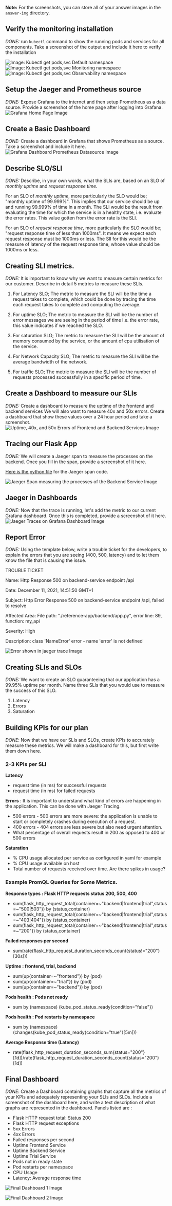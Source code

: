 **Note:** For the screenshots, you can store all of your answer images in the `answer-img` directory.

## Verify the monitoring installation

*DONE:* run `kubectl` command to show the running pods and services for all components. Take a screenshot of the output and include it here to verify the installation

![Image: Kubectl get pods,svc Default namespace](https://github.com/Itumeleng-Tshabalala/metrics-dashboard/blob/main/answer-img/kubectl-get-pods-svc-n-default.png "Pods and Services for Default namespace")
![Image: Kubectl get pods,svc Monitoring namespace](https://github.com/Itumeleng-Tshabalala/metrics-dashboard/blob/main/answer-img/kubectl-get-pods-svc-n-moniroring.png "Pods and Services for Monitoring namespace")
![Image: Kubectl get pods,svc Observability namespace](https://github.com/Itumeleng-Tshabalala/metrics-dashboard/blob/main/answer-img/kubectl-get-pods-svc-n-observability.png "Pods and Services for Observability namespace")

## Setup the Jaeger and Prometheus source
*DONE:* Expose Grafana to the internet and then setup Prometheus as a data source. Provide a screenshot of the home page after logging into Grafana.
![Grafana Home Page Image](https://github.com/Itumeleng-Tshabalala/metrics-dashboard/blob/main/answer-img/grafana-home-page.png "Grafana Home Page")

## Create a Basic Dashboard
*DONE:* Create a dashboard in Grafana that shows Prometheus as a source. Take a screenshot and include it here.
![Grafana Dashboard Prometheus Datasource Image](https://github.com/Itumeleng-Tshabalala/metrics-dashboard/blob/main/answer-img/sample-grafana-dashboard-with-prometheus-datasource.png "Grafana Dashboard with Prometheus Datasource")

## Describe SLO/SLI
*DONE:* Describe, in your own words, what the SLIs are, based on an SLO of *monthly uptime* and *request response time*.

For an SLO of  *monthly uptime*, more particularly the SLO would be;  "monthly uptime of 99.999%".
This implies that our service should be up and running 99.999% of time in a month.
The SLI would be the result from evaluating the time for which the service is in a healthy state, i.e. evaluate the error rates. 
This value gotten from the error rate is the SLI.

For an SLO of *request response time*, more particularly the SLO would be;  "request response time of less than 1000ms".
It means we expect each request response must be 1000ms or less. The SlI for this would be the measure of latency
of the request response time, whose value should be 1000ms or less.

## Creating SLI metrics.
*DONE:* It is important to know why we want to measure certain metrics for our customer. Describe in detail 5 metrics to measure these SLIs.

1. For Latency SLO; The metric to measure the SLI will be the time a request takes to complete, which could be done by 
tracing the time each request takes to complete and computing the average.

2. For uptime SLO; The metric to measure the SLI will be the number of error messages we are seeing in the period of time
i.e. the error rate, this value indicates if we reached the SLO.

3. For saturation SLO; The metric to measure the SLI will be the amount of memory consumed by the service, or
the amount of cpu utilisation of the service.

4. For Network Capacity SLO; The metric to measure the SLI will be the average bandwidth of the network.

5. For traffic SLO; The metric to measure the SLI will be the number of requests processed successfully in a specific period of time.

## Create a Dashboard to measure our SLIs
*DONE:* Create a dashboard to measure the uptime of the frontend and backend services We will also want to measure 40x and 50x errors. Create a dashboard that show these values over a 24 hour period and take a screenshot.
![Uptime, 40x, and 50x Errors of Frontend and Backend Services Image](https://github.com/Itumeleng-Tshabalala/metrics-dashboard/blob/main/answer-img/uptime-40x-50x-errors.png "Uptime, 40x, and 50x Errors of Frontend and Backend Services")

## Tracing our Flask App
*DONE:*  We will create a Jaeger span to measure the processes on the backend. Once you fill in the span, provide a screenshot of it here.

[Here is the python file](reference-app/backend/app.py) for the Jaeger span code.

![Jaeger Span measuring the processes of the Backend Service Image](https://github.com/Itumeleng-Tshabalala/metrics-dashboard/blob/main/answer-img/Jaeger-Span-of-the-Backend-Service.png "Jaeger Span measuring the processes of the Backend Service")

## Jaeger in Dashboards
*DONE:* Now that the trace is running, let's add the metric to our current Grafana dashboard. Once this is completed, provide a screenshot of it here.
![Jaeger Traces on Grafana Dashboard Image](https://github.com/Itumeleng-Tshabalala/metrics-dashboard/blob/main/answer-img/jaeger-traces-on-grafana-dashboard.png "Jaeger Traces on Grafana Dashboard")

## Report Error
*DONE:* Using the template below, write a trouble ticket for the developers, to explain the errors that you are seeing (400, 500, latency) and to let them know the file that is causing the issue.

TROUBLE TICKET

Name: Http Response 500 on backend-service endpoint /api

Date: December 11, 2021, 14:51:50 GMT+1

Subject: Http Error Response 500 on backend-service endpoint /api, failed to resolve

Affected Area:  File path: "./reference-app/backend/app.py", 
                error line:  89, 
                function: my_api

Severity: High

Description: class 'NameError' error  - name 'error' is not defined

![Error shown in jaeger trace Image](https://github.com/Itumeleng-Tshabalala/metrics-dashboard/blob/main/answer-img/Error-shown-in-jaeger-trace.png "Error shown in jaeger trace")


## Creating SLIs and SLOs
*DONE:* We want to create an SLO guaranteeing that our application has a 99.95% uptime per month. Name three SLIs that you would use to measure the success of this SLO.

1. Latency
2. Errors
3. Saturation

## Building KPIs for our plan
*DONE*: Now that we have our SLIs and SLOs, create KPIs to accurately measure these metrics. We will make a dashboard for this, but first write them down here.

### 2-3 KPIs per SLI

**Latency**
- request time (in ms) for successful requests
- request time (in ms) for failed requests

**Errors** : It is important to understand what kind of errors are happening in the application. This can be done with Jaeger Tracing.
- 500 errors - 500 errors are more severe: the application is unable to start or completely crashes during execution of a request.
- 400 errors - 404 errors are less severe but also need urgent attention.
- What percentage of overall requests result in 200 as opposed to 400 or 500 errors

**Saturation**
- % CPU usage allocated per service as configured in yaml for example
- % CPU usage available on host
- Total number of requests received over time. Are there spikes in usage?

### Example PromQL Queries for Some Metrics.

**Response types : Flask HTTP requests status 200, 500, 400**
- sum(flask_http_request_total{container=~"backend|frontend|trial",status=~"500|503"}) by (status,container)
- sum(flask_http_request_total{container=~"backend|frontend|trial",status=~"403|404"}) by (status,container)
- sum(flask_http_request_total{container=~"backend|frontend|trial",status=~"200"}) by (status,container)

**Failed responses per second**
- sum(rate(flask_http_request_duration_seconds_count{status!="200"}[30s]))

**Uptime : frontend, trial, backend**
- sum(up{container=~"frontend"}) by (pod)
- sum(up{container=~"trial"}) by (pod)
- sum(up{container=~"backend"}) by (pod)

**Pods health : Pods not ready**
- sum by (namespace) (kube_pod_status_ready{condition="false"})

**Pods health : Pod restarts by namespace**
- sum by (namespace)(changes(kube_pod_status_ready{condition="true"}[5m]))

**Average Response time (Latency)**
- rate(flask_http_request_duration_seconds_sum{status="200"}[1d])/rate(flask_http_request_duration_seconds_count{status="200"}[1d])


## Final Dashboard
*DONE*: Create a Dashboard containing graphs that capture all the metrics of your KPIs and adequately representing your SLIs and SLOs. Include a screenshot of the dashboard here, and write a text description of what graphs are represented in the dashboard.
Panels listed are :
- Flask HTTP request total: Status 200
- Flask HTTP request exceptions
- 5xx Errors
- 4xx Errors
- Failed responses per second
- Uptime Frontend Service
- Uptime Backend Service
- Uptime Trial Service
- Pods not in ready state
- Pod restarts per namespace
- CPU Usage
- Latency: Average response time

![Final Dashboard 1 Image](https://github.com/Itumeleng-Tshabalala/metrics-dashboard/blob/main/answer-img/Final-Dashboard-1.png "Final Dashboard 1")

![Final Dashboard 2 Image](https://github.com/Itumeleng-Tshabalala/metrics-dashboard/blob/main/answer-img/Final-Dashboard-2.png "Final Dashboard 2")


